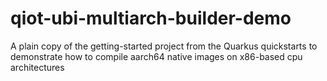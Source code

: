 # qiot-ubi-multiarch-builder-demo
A plain copy of the getting-started project from the Quarkus quickstarts to demonstrate how to compile aarch64 native images on x86-based cpu architectures

